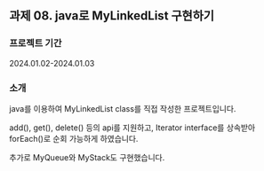 ## 과제 08. java로 MyLinkedList 구현하기

### 프로젝트 기간

2024.01.02-2024.01.03

### 소개
java를 이용하여 MyLinkedList class를 직접 작성한 프로젝트입니다.

add(), get(), delete() 등의 api를 지원하고, Iterator interface를 상속받아 forEach()로 순회 가능하게 하였습니다.

추가로 MyQueue와 MyStack도 구현했습니다.